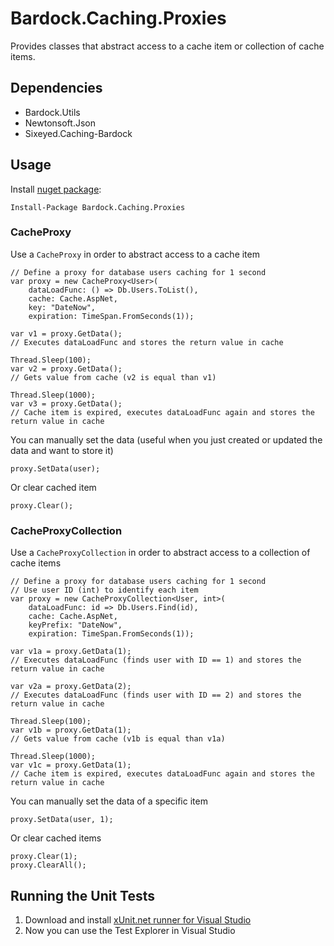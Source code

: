 Bardock.Caching.Proxies
=======================

Provides classes that abstract access to a cache item or collection of cache items.

## Dependencies

* Bardock.Utils
* Newtonsoft.Json
* Sixeyed.Caching-Bardock

## Usage

Install [nuget package](https://www.nuget.org/packages/Bardock.Caching.Proxies/):

	Install-Package Bardock.Caching.Proxies

### CacheProxy

Use a `CacheProxy` in order to abstract access to a cache item

	// Define a proxy for database users caching for 1 second
	var proxy = new CacheProxy<User>(
		dataLoadFunc: () => Db.Users.ToList(), 
		cache: Cache.AspNet, 
		key: "DateNow", 
		expiration: TimeSpan.FromSeconds(1));

    var v1 = proxy.GetData();
	// Executes dataLoadFunc and stores the return value in cache
 
    Thread.Sleep(100);
    var v2 = proxy.GetData();
	// Gets value from cache (v2 is equal than v1)

    Thread.Sleep(1000);
    var v3 = proxy.GetData();
	// Cache item is expired, executes dataLoadFunc again and stores the return value in cache

You can manually set the data (useful when you just created or updated the data and want to store it)

	proxy.SetData(user);

Or clear cached item

	proxy.Clear();

### CacheProxyCollection

Use a `CacheProxyCollection` in order to abstract access to a collection of cache items

	// Define a proxy for database users caching for 1 second
	// Use user ID (int) to identify each item 
	var proxy = new CacheProxyCollection<User, int>(
		dataLoadFunc: id => Db.Users.Find(id), 
		cache: Cache.AspNet, 
		keyPrefix: "DateNow", 
		expiration: TimeSpan.FromSeconds(1));

    var v1a = proxy.GetData(1);
	// Executes dataLoadFunc (finds user with ID == 1) and stores the return value in cache

    var v2a = proxy.GetData(2);
	// Executes dataLoadFunc (finds user with ID == 2) and stores the return value in cache
 
    Thread.Sleep(100);
    var v1b = proxy.GetData(1);
	// Gets value from cache (v1b is equal than v1a)

    Thread.Sleep(1000);
    var v1c = proxy.GetData(1);
	// Cache item is expired, executes dataLoadFunc again and stores the return value in cache

You can manually set the data of a specific item

	proxy.SetData(user, 1);

Or clear cached items

	proxy.Clear(1);
	proxy.ClearAll();

## Running the Unit Tests

1. Download and install [xUnit.net runner for Visual Studio](https://visualstudiogallery.msdn.microsoft.com/463c5987-f82b-46c8-a97e-b1cde42b9099)
2. Now you can use the Test Explorer in Visual Studio